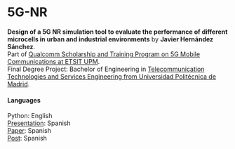 # 5G-NR

**Design of a 5G NR simulation tool to evaluate the performance of different microcells in urban and industrial environments** by **Javier Hernández Sánchez**.\
Part of [Qualcomm Scholarship and Training Program on 5G Mobile Communications at ETSIT UPM](https://www.programa5gfranciscoros.etsit.upm.es/?page_id=37).\
Final Degree Project: Bachelor of Engineering in [Telecommunication Technologies and Services Engineering from Universidad Politécnica de Madrid](http://www.etsit.upm.es/de/studies/bachelor-of-engineering-in-telecommunication-technologies-and-services.html).

#### Languages
Python: English\
[Presentation](https://github.com/javierhersan/5G-NR/blob/main/presentation.pptx): Spanish\
[Paper](https://github.com/javierhersan/5G-NR/blob/main/paper.pdf): Spanish\
[Post](https://github.com/javierhersan/5G-NR/blob/main/post.pdf): Spanish
